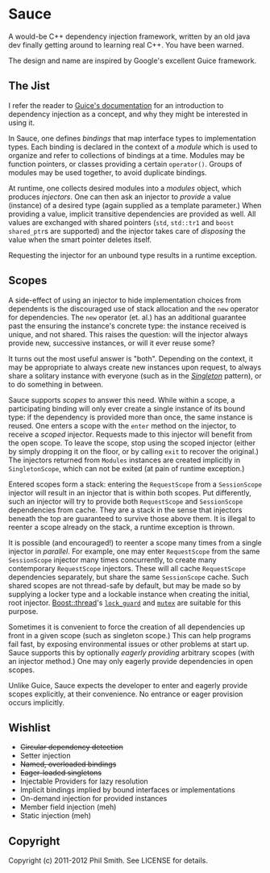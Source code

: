 # Sauce #

A would-be C++ dependency injection framework, written by an old java dev finally getting around to learning real C++.  You have been warned.

The design and name are inspired by Google's excellent Guice framework.

## The Jist ##

I refer the reader to [Guice's documentation](http://code.google.com/docreader/#p=google-guice&s=google-guice&t=Motivation) for an introduction to dependency injection as a concept, and why they might be interested in using it.

In Sauce, one defines _bindings_ that map interface types to implementation types.  Each binding is declared in the context of a _module_ which is used to organize and refer to collections of bindings at a time.  Modules may be function pointers, or classes providing a certain `operator()`.  Groups of modules may be used together, to avoid duplicate bindings.

At runtime, one collects desired modules into a _modules_ object, which produces _injectors_.  One can then ask an injector to _provide_ a value (instance) of a desired type (again supplied as a template parameter.)  When providing a value, implicit transitive dependencies are provided as well.  All values are exchanged with shared pointers (`std`, `std::tr1` and `boost` `shared_ptr`s are supported) and the injector takes care of _disposing_ the value when the smart pointer deletes itself.

Requesting the injector for an unbound type results in a runtime exception.

## Scopes ##

A side-effect of using an injector to hide implementation choices from dependents is the discouraged use of stack allocation and the `new` operator for dependencies.  The `new` operator (et. al.) has an additional guarantee past the ensuring the instance's concrete type: the instance received is unique, and not shared.  This raises the question: will the injector always provide new, successive instances, or will it ever reuse some?

It turns out the most useful answer is "both".  Depending on the context, it may be appropriate to always create new instances upon request, to always share a solitary instance with everyone (such as in the [_Singleton_](http://en.wikipedia.org/wiki/Singleton_pattern) pattern), or to do something in between.

Sauce supports _scopes_ to answer this need.  While within a scope, a participating binding will only ever create a single instance of its bound type: if the dependency is provided more than once, the same instance is reused.  One enters a scope with the `enter` method on the injector, to receive a _scoped_ injector.  Requests made to this injector will benefit from the open scope.  To leave the scope, stop using the scoped injector (either by simply dropping it on the floor, or by calling `exit` to recover the original.)  The injectors returned from `Modules` instances are created implicitly in `SingletonScope`, which can not be exited (at pain of runtime exception.)

Entered scopes form a stack: entering the `RequestScope` from a `SessionScope` injector will result in an injector that is within both scopes.  Put differently, such an injector will try to provide both `RequestScope` and `SessionScope` dependencies from cache.  They are a stack in the sense that injectors beneath the top are guaranteed to survive those above them.  It is illegal to reenter a scope already on the stack, a runtime exception is thrown.

It is possible (and encouraged!) to reenter a scope many times from a single injector in _parallel_.  For example, one may enter `RequestScope` from the same `SessionScope` injector many times concurrently, to create many contemporary `RequestScope` injectors.  These will all cache `RequestScope` dependencies separately, but share the same `SessionScope` cache.  Such shared scopes are not thread-safe by default, but may be made so by supplying a locker type and a lockable instance when creating the initial, root injector.  [Boost::thread](http://www.boost.org/doc/libs/1_47_0/doc/html/thread.html)'s [`lock_guard`](http://www.boost.org/doc/libs/1_47_0/doc/html/thread/synchronization.html#thread.synchronization.locks.lock_guard) and [`mutex`](http://www.boost.org/doc/libs/1_47_0/doc/html/thread/synchronization.html#thread.synchronization.mutex_types.mutex) are suitable for this purpose.

Sometimes it is convenient to force the creation of all dependencies up front in a given scope (such as singleton scope.)  This can help programs fail fast, by exposing environmental issues or other problems at start up.  Sauce supports this by optionally _eagerly providing_ arbitrary scopes (with an injector method.)  One may only eagerly provide dependencies in open scopes.

Unlike Guice, Sauce expects the developer to enter and eagerly provide scopes explicitly, at their convenience.  No entrance or eager provision occurs implicitly.

## Wishlist ##

* ~~Circular dependency detection~~
* Setter injection
* ~~Named, overloaded bindings~~
* ~~Eager-loaded singletons~~
* Injectable Providers for lazy resolution
* Implicit bindings implied by bound interfaces or implementations
* On-demand injection for provided instances
* Member field injection (meh)
* Static injection (meh)

## Copyright ##

Copyright (c) 2011-2012 Phil Smith. See LICENSE for details.
